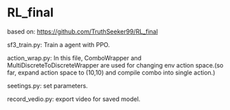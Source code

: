 # RL_final
based on: https://github.com/TruthSeeker99/RL_final

sf3_train.py: Train a agent with PPO.

action_wrap.py: In this file, ComboWrapper and MultiDiscreteToDiscreteWrapper are used for changing env action space.(so far, expand action space to (10,10) and compile combo into single action.)

seetings.py: set parameters.

record_vedio.py: export video for saved model.
